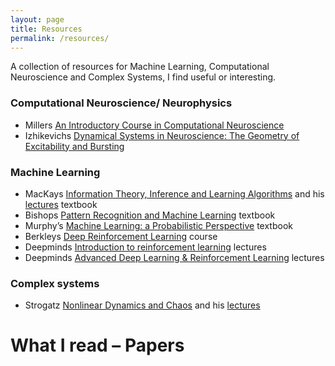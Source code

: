 ```yaml
---
layout: page
title: Resources
permalink: /resources/
---
```


A collection of resources for Machine Learning, Computational Neuroscience and Complex Systems, I find useful or interesting.

### Computational Neuroscience/ Neurophysics
- Millers [An Introductory Course in Computational Neuroscience](https://mitpress.mit.edu/books/introductory-course-computational-neuroscience)
- Izhikevichs [Dynamical Systems in Neuroscience: The Geometry of Excitability and Bursting](https://www.izhikevich.org/publications/dsn.pdf)

### Machine Learning
- MacKays [Information Theory, Inference and Learning Algorithms](https://www.inference.org.uk/itprnn/book.pdf) and his [lectures](https://www.youtube.com/playlist?list=PLruBu5BI5n4aFpG32iMbdWoRVAA-Vcso6) textbook
- Bishops [Pattern Recognition and Machine Learning](http://users.isr.ist.utl.pt/~wurmd/Livros/school/Bishop%20-%20Pattern%20Recognition%20And%20Machine%20Learning%20-%20Springer%20%202006.pdf) textbook
- Murphy’s [Machine Learning: a Probabilistic Perspective](https://doc.lagout.org/science/Artificial%20Intelligence/Machine%20learning/Machine%20Learning_%20A%20Probabilistic%20Perspective%20%5BMurphy%202012-08-24%5D.pdf) textbook
- Berkleys [Deep Reinforcement Learning](http://rail.eecs.berkeley.edu/deeprlcourse/) course
- Deepminds [Introduction to reinforcement learning](https://www.youtube.com/watch?v=2pWv7GOvuf0&list=PLqYmG7hTraZDM-OYHWgPebj2MfCFzFObQ) lectures
- Deepminds [Advanced Deep Learning & Reinforcement Learning](https://www.youtube.com/playlist?list=PLqYmG7hTraZDNJre23vqCGIVpfZ_K2RZs) lectures



### Complex systems
- Strogatz [Nonlinear Dynamics and Chaos](http://www.hds.bme.hu/~fhegedus/Strogatz%20-%20Nonlinear%20Dynamics%20and%20Chaos.pdf) and his [lectures](https://www.youtube.com/playlist?list=PLbN57C5Zdl6j_qJA-pARJnKsmROzPnO9V)



# What I read – Papers

